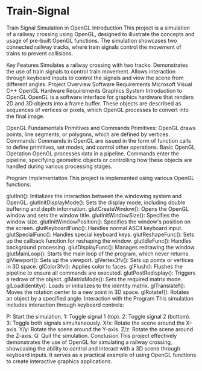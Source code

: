# Train-Signal
Train Signal Simulation in OpenGL Introduction
This project is a simulation of a railway crossing using OpenGL, designed to illustrate the concepts and usage of pre-built OpenGL functions. The simulation showcases two connected railway tracks, where train signals control the movement of trains to prevent collisions.

Key Features
Simulates a railway crossing with two tracks.
Demonstrates the use of train signals to control train movement.
Allows interaction through keyboard inputs to control the signals and view the scene from different angles.
Project Overview
Software Requirements
Microsoft Visual C++
OpenGL
Hardware Requirements
Graphics System
Introduction to OpenGL
OpenGL is a software interface for graphics hardware that renders 2D and 3D objects into a frame buffer. These objects are described as sequences of vertices or pixels, which OpenGL processes to convert into the final image.

OpenGL Fundamentals
Primitives and Commands
Primitives: OpenGL draws points, line segments, or polygons, which are defined by vertices.
Commands: Commands in OpenGL are issued in the form of function calls to define primitives, set modes, and control other operations.
Basic OpenGL Operation
OpenGL processes data in a pipeline. Commands enter the pipeline, specifying geometric objects or controlling how these objects are handled during various processing stages.

Program Implementation
This project is implemented using various OpenGL functions:

glutInit(): Initializes the interaction between the windowing system and OpenGL.
glutInitDisplayMode(): Sets the display mode, including double buffering and depth information.
glutCreateWindow(): Opens the OpenGL window and sets the window title.
glutInitWindowSize(): Specifies the window size.
glutInitWindowPosition(): Specifies the window's position on the screen.
glutKeyboardFunc(): Handles normal ASCII keyboard input.
glutSpecialFunc(): Handles special keyboard keys.
glutReshapeFunc(): Sets up the callback function for reshaping the window.
glutIdleFunc(): Handles background processing.
glutDisplayFunc(): Manages redrawing the window.
glutMainLoop(): Starts the main loop of the program, which never returns.
glViewport(): Sets up the viewport.
glVertex3fv(): Sets up points or vertices in 3D space.
glColor3fv(): Applies color to faces.
glFlush(): Flushes the pipeline to ensure all commands are executed.
glutPostRedisplay(): Triggers a redraw of the object.
glMatrixMode(): Sets the required matrix mode.
glLoadIdentity(): Loads or initializes to the identity matrix.
glTranslatef(): Moves the rotation center to a new point in 3D space.
glRotatef(): Rotates an object by a specified angle.
Interaction with the Program
This simulation includes interaction through keyboard controls:

P: Start the simulation.
1: Toggle signal 1 (top).
2: Toggle signal 2 (bottom).
3: Toggle both signals simultaneously.
X/x: Rotate the scene around the X-axis.
Y/y: Rotate the scene around the Y-axis.
Z/z: Rotate the scene around the Z-axis.
Q: Quit the simulation.
Conclusion
This project effectively demonstrates the use of OpenGL for simulating a railway crossing, showcasing the ability to control and interact with a 3D scene through keyboard inputs. It serves as a practical example of using OpenGL functions to create interactive graphics applications.
